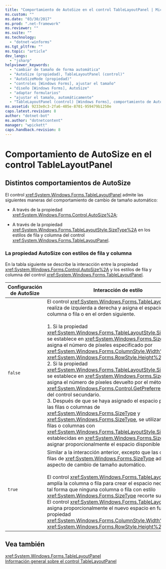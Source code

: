 ```yaml
---
title: "Comportamiento de AutoSize en el control TableLayoutPanel | Microsoft Docs"
ms.custom: ""
ms.date: "03/30/2017"
ms.prod: ".net-framework"
ms.reviewer: ""
ms.suite: ""
ms.technology: 
  - "dotnet-winforms"
ms.tgt_pltfrm: ""
ms.topic: "article"
dev_langs: 
  - "jsharp"
helpviewer_keywords: 
  - "cambiar de tamaño de forma automática"
  - "AutoSize (propiedad), TableLayoutPanel (control)"
  - "AutoSizeMode (propiedad)"
  - "controles [Windows Forms], ajustar el tamaño"
  - "diseño [Windows Forms], AutoSize"
  - "adaptar formularios"
  - "ajustar el tamaño, automáticamente"
  - "TableLayoutPanel (control) [Windows Forms], comportamiento de AutoSize"
ms.assetid: 9233e0c3-2fa6-405e-8701-959479b1250e
caps.latest.revision: 8
author: "dotnet-bot"
ms.author: "dotnetcontent"
manager: "wpickett"
caps.handback.revision: 8
---
```

# Comportamiento de AutoSize en el control TableLayoutPanel
## Distintos comportamientos de AutoSize  
 El control <xref:System.Windows.Forms.TableLayoutPanel> admite las siguientes maneras del comportamiento de cambio de tamaño automático:  
  
-   A través de la propiedad <xref:System.Windows.Forms.Control.AutoSize%2A>;  
  
-   A través de la propiedad <xref:System.Windows.Forms.TableLayoutStyle.SizeType%2A> en los estilos de fila y columna del control <xref:System.Windows.Forms.TableLayoutPanel>.  
  
### La propiedad AutoSize con estilos de fila y columna  
 En la tabla siguiente se describe la interacción entre la propiedad <xref:System.Windows.Forms.Control.AutoSize%2A> y los estilos de fila y columna del control <xref:System.Windows.Forms.TableLayoutPanel>.  
  
|Configuración de AutoSize|Interacción de estilo|  
|-------------------------------|---------------------------|  
|`false`|El control <xref:System.Windows.Forms.TableLayoutPanel> se realiza de izquierda a derecha y asigna el espacio para la columna o fila o en el orden siguiente.<br /><br /> 1.  Si la propiedad <xref:System.Windows.Forms.TableLayoutStyle.SizeType%2A> se establece en <xref:System.Windows.Forms.SizeType>, se asigna el número de píxeles especificado por <xref:System.Windows.Forms.ColumnStyle.Width%2A> o <xref:System.Windows.Forms.RowStyle.Height%2A>.<br />2.  Si la propiedad <xref:System.Windows.Forms.TableLayoutStyle.SizeType%2A> se establece en <xref:System.Windows.Forms.SizeType>, se asigna el número de píxeles devuelto por el método <xref:System.Windows.Forms.Control.GetPreferredSize%2A> del control secundario.<br />3.  Después de que se haya asignado el espacio para todas las filas o columnas de <xref:System.Windows.Forms.SizeType> y <xref:System.Windows.Forms.SizeType>, se utilizan todas las filas o columnas con <xref:System.Windows.Forms.TableLayoutStyle.SizeType%2A> establecidas en <xref:System.Windows.Forms.SizeType> para asignar proporcionalmente el espacio disponible restante.|  
|`true`|Similar a la interacción anterior, excepto que las columnas o filas de <xref:System.Windows.Forms.SizeType> adquieren un aspecto de cambio de tamaño automático.<br /><br /> El control <xref:System.Windows.Forms.TableLayoutPanel> amplía la columna o fila para crear el espacio necesario, de tal forma que ninguna columna o fila con estilo <xref:System.Windows.Forms.SizeType> recorte su contenido.  El control <xref:System.Windows.Forms.TableLayoutPanel> asigna proporcionalmente el nuevo espacio en función de la propiedad <xref:System.Windows.Forms.ColumnStyle.Width%2A> o <xref:System.Windows.Forms.RowStyle.Height%2A>.|  
  
## Vea también  
 <xref:System.Windows.Forms.TableLayoutPanel>   
 [Información general sobre el control TableLayoutPanel](../../../../docs/framework/winforms/controls/tablelayoutpanel-control-overview.md)
